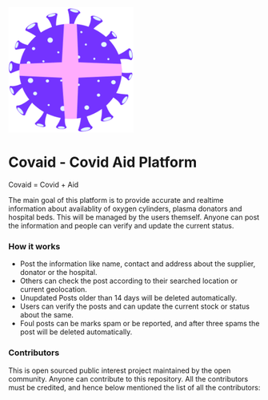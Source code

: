 <img src="/assets/logo/Logo.png" alt="Covaid Logo" width="250" height="250" border-radius="20">

# Covaid - Covid Aid Platform

Covaid = Covid + Aid

The main goal of this platform is to provide accurate and realtime information about availablity of oxygen cylinders, plasma donators and hospital beds.
This will be managed by the users themself. Anyone can post the information and people can verify and update the current status. 

### How it works

- Post the information like name, contact and address about the supplier, donator or the hospital.
- Others can check the post according to their searched location or current geolocation.
- Unupdated Posts older than 14 days will be deleted automatically.
- Users can verify the posts and can update the current stock or status about the same.
- Foul posts can be marks spam or be reported, and after three spams the post will be deleted automatically.

### Contributors

This is open sourced public interest project maintained by the open community. Anyone can contribute to this repository. All the contributors must be credited, and hence below mentioned the list of all the contributors: